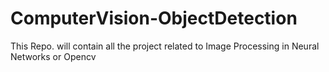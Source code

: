 # ComputerVision-ObjectDetection
This Repo. will contain all the project related to Image Processing in Neural Networks or Opencv 

